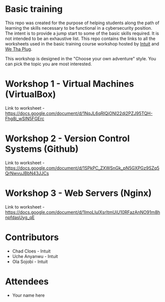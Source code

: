 # Basic training 
This repo was created for the purpose of helping students along the path of learning the skills necessary to be functional in a cybersecurity position.  The intent is to provide a jump start to some of the basic skills required.  It is not intended to be an exhaustive list.  This repo contains the links to all the worksheets used in the basic training course workshop hosted by [Intuit](https://www.intuit.com) and [We Tha Plug](https://www.wethaplug.com).

This workshop is designed in the "Choose your own adventure" style.  You can pick the topic you are most interested.

# Workshop 1 - Virtual Machines (VirtualBox)
Link to worksheet - https://docs.google.com/document/d/1NqJL6qRIQiONI22dj2PZJ95TQH-Fhg8i_wSIN5FGErc

# Workshop 2 - Version Control Systems (Github)
Link to worksheet - https://docs.google.com/document/d/1SPkPC_ZXWSnGk_pN5GXPGz9SZq5QrNwvuJBbN43JJCs

# Workshop 3 - Web Servers (Nginx)
Link to worksheet - https://docs.google.com/document/d/1lmoLIuIXsrItmUiU10RFazAnNO91m8hnpfdasUyg_qE

# Contributors
* Chad Cloes - Intuit
* Uche Anyanwu - Intuit
* Ola Sojobi - Intuit

# Attendees
* Your name here
